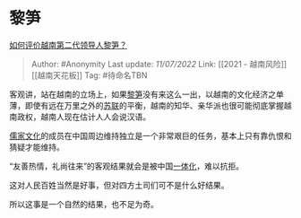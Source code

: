 # 黎笋
[如何评价越南第二代领导人黎笋？](https://www.zhihu.com/question/404793755/answer/2556942926)

> Author: #Anonymity 
> Last update: *11/07/2022* 
> Link: [[2021 - 越南风险]] [[越南天花板]]
> Tag: #待命名TBN 

客观讲，站在越南的立场上，如果[黎笋](https://www.zhihu.com/search?q=%E9%BB%8E%E7%AC%8B&search_source=Entity&hybrid_search_source=Entity&hybrid_search_extra=%7B%22sourceType%22%3A%22answer%22%2C%22sourceId%22%3A2556942926%7D)没有来这么一出，以越南的文化经济之单薄，即使有远在万里之外的[苏联](https://www.zhihu.com/search?q=%E8%8B%8F%E8%81%94&search_source=Entity&hybrid_search_source=Entity&hybrid_search_extra=%7B%22sourceType%22%3A%22answer%22%2C%22sourceId%22%3A2556942926%7D)的平衡，越南的知华、亲华派也很可能彻底掌握越南政权，越南人现在估计人人会说汉语。

[儒家文化](https://www.zhihu.com/search?q=%E5%84%92%E5%AE%B6%E6%96%87%E5%8C%96&search_source=Entity&hybrid_search_source=Entity&hybrid_search_extra=%7B%22sourceType%22%3A%22answer%22%2C%22sourceId%22%3A2556942926%7D)的成员在中国周边维持独立是一个非常艰巨的任务，基本上只有靠仇恨和猜疑才能维持。

“友善热情，礼尚往来”的客观结果就会是被中国[一体化](https://www.zhihu.com/search?q=%E4%B8%80%E4%BD%93%E5%8C%96&search_source=Entity&hybrid_search_source=Entity&hybrid_search_extra=%7B%22sourceType%22%3A%22answer%22%2C%22sourceId%22%3A2556942926%7D)，难以抗拒。

这对人民百姓当然是好事，但对四方土司们可不是什么好结果。

所以这事是一个自然的结果，也不足为奇。

